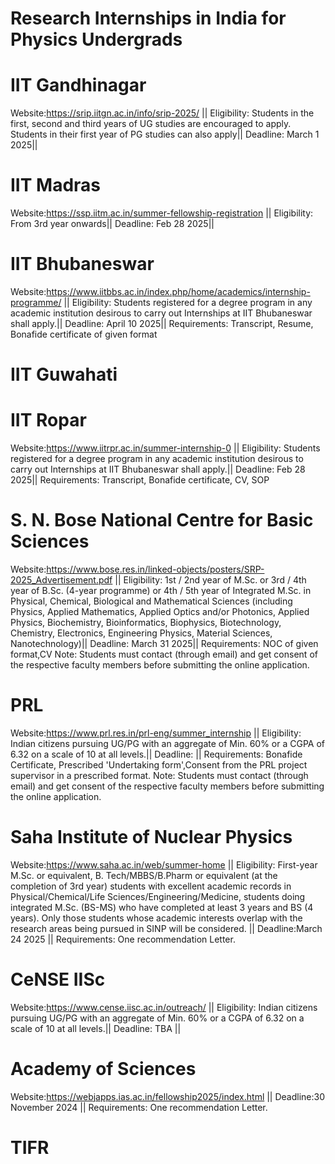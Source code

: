 # Research Internships in India for Physics Undergrads
# IIT Gandhinagar
Website:https://srip.iitgn.ac.in/info/srip-2025/ ||
Eligibility: Students in the first, second and third years of UG studies are encouraged to apply. Students in their first year of PG studies can also apply||
Deadline: March 1 2025||
# IIT Madras
Website:https://ssp.iitm.ac.in/summer-fellowship-registration ||
Eligibility: From 3rd year onwards||
Deadline: Feb 28 2025||
# IIT Bhubaneswar
Website:https://www.iitbbs.ac.in/index.php/home/academics/internship-programme/ ||
Eligibility: Students registered for a degree program in any academic institution desirous to carry out Internships at IIT Bhubaneswar shall apply.||
Deadline: April 10 2025||
Requirements: Transcript, Resume, Bonafide certificate of given format
# IIT Guwahati
# IIT Ropar
Website:https://www.iitrpr.ac.in/summer-internship-0 ||
Eligibility: Students registered for a degree program in any academic institution desirous to carry out Internships at IIT Bhubaneswar shall apply.||
Deadline: Feb 28 2025||
Requirements: Transcript, Bonafide certificate, CV, SOP
# S. N. Bose National Centre for Basic Sciences
Website:https://www.bose.res.in/linked-objects/posters/SRP-2025_Advertisement.pdf ||
Eligibility: 1st / 2nd year of M.Sc. or 3rd / 4th year of B.Sc. (4-year programme) or 4th / 5th
year of Integrated M.Sc. in Physical, Chemical, Biological and Mathematical Sciences
(including Physics, Applied Mathematics, Applied Optics and/or Photonics, Applied Physics,
Biochemistry, Bioinformatics, Biophysics, Biotechnology, Chemistry, Electronics,
Engineering Physics, Material Sciences, Nanotechnology)||
Deadline: March 31 2025||
Requirements: NOC of given format,CV
Note: Students must contact (through email) and get consent of the respective faculty members
before submitting the online application.
# PRL
Website:https://www.prl.res.in/prl-eng/summer_internship ||
Eligibility: Indian citizens pursuing UG/PG with an aggregate of Min. 60% or a CGPA of 6.32 on a scale of 10 at all levels.||
Deadline: ||
Requirements: Bonafide Certificate, Prescribed 'Undertaking form',Consent from the PRL project supervisor in a prescribed format.
Note: Students must contact (through email) and get consent of the respective faculty members
before submitting the online application.
# Saha Institute of Nuclear Physics 
Website:https://www.saha.ac.in/web/summer-home ||
Eligibility: First-year M.Sc. or equivalent, B. Tech/MBBS/B.Pharm or equivalent (at the completion of 3rd year) students with excellent academic records in Physical/Chemical/Life Sciences/Engineering/Medicine, students doing integrated M.Sc. (BS-MS) who have completed at least 3 years and BS (4 years). Only those students whose academic interests overlap with the research areas being pursued in SINP will be considered. ||
Deadline:March 24 2025 ||
Requirements: One recommendation Letter.
# CeNSE IISc
Website:https://www.cense.iisc.ac.in/outreach/ ||
Eligibility: Indian citizens pursuing UG/PG with an aggregate of Min. 60% or a CGPA of 6.32 on a scale of 10 at all levels.||
Deadline: TBA ||
# Academy of Sciences
Website:https://webjapps.ias.ac.in/fellowship2025/index.html ||
Deadline:30 November 2024 ||
Requirements: One recommendation Letter.
# TIFR







